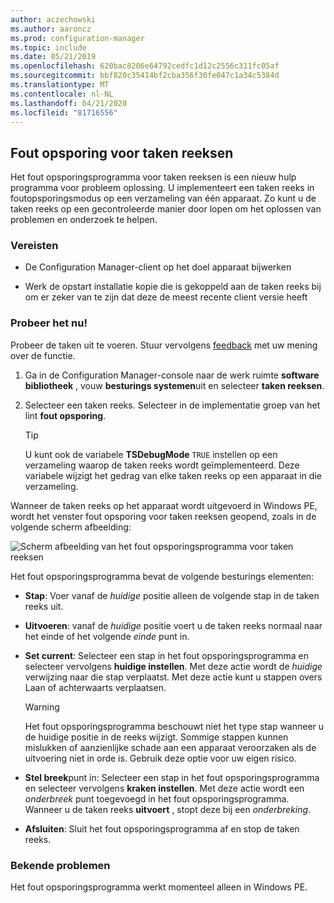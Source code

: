 ```yaml
---
author: aczechowski
ms.author: aaroncz
ms.prod: configuration-manager
ms.topic: include
ms.date: 05/21/2019
ms.openlocfilehash: 620bac8206e64792cedfc1d12c2556c311fc05af
ms.sourcegitcommit: bbf820c35414bf2cba356f30fe047c1a34c5384d
ms.translationtype: MT
ms.contentlocale: nl-NL
ms.lasthandoff: 04/21/2020
ms.locfileid: "81716556"
---
```

## <a name="task-sequence-debugger"></a><a name="bkmk_tsdebug"></a>Fout opsporing voor taken reeksen

<!--3612274-->

Het fout opsporingsprogramma voor taken reeksen is een nieuw hulp programma voor probleem oplossing. U implementeert een taken reeks in foutopsporingsmodus op een verzameling van één apparaat. Zo kunt u de taken reeks op een gecontroleerde manier door lopen om het oplossen van problemen en onderzoek te helpen.

### <a name="prerequisites"></a>Vereisten

- De Configuration Manager-client op het doel apparaat bijwerken

- Werk de opstart installatie kopie die is gekoppeld aan de taken reeks bij om er zeker van te zijn dat deze de meest recente client versie heeft

### <a name="try-it-out"></a>Probeer het nu!

Probeer de taken uit te voeren. Stuur vervolgens [feedback](../../../../understand/find-help.md#product-feedback) met uw mening over de functie.

1. Ga in de Configuration Manager-console naar de werk ruimte **software bibliotheek** , vouw **besturings systemen**uit en selecteer **taken reeksen**.
1. Selecteer een taken reeks. Selecteer in de implementatie groep van het lint **fout opsporing**.

    > [!Tip]  
    > U kunt ook de variabele **TSDebugMode** `TRUE` instellen op een verzameling waarop de taken reeks wordt geïmplementeerd. Deze variabele wijzigt het gedrag van elke taken reeks op een apparaat in die verzameling.  

Wanneer de taken reeks op het apparaat wordt uitgevoerd in Windows PE, wordt het venster fout opsporing voor taken reeksen geopend, zoals in de volgende scherm afbeelding:

![Scherm afbeelding van het fout opsporingsprogramma voor taken reeksen](../../media/3612274-tsdebug.png)

Het fout opsporingsprogramma bevat de volgende besturings elementen:

- **Stap**: Voer vanaf de *huidige* positie alleen de volgende stap in de taken reeks uit.  

- **Uitvoeren**: vanaf de *huidige* positie voert u de taken reeks normaal naar het einde of het volgende *einde* punt in.  

- **Set current**: Selecteer een stap in het fout opsporingsprogramma en selecteer vervolgens **huidige instellen**. Met deze actie wordt de *huidige* verwijzing naar die stap verplaatst. Met deze actie kunt u stappen overs Laan of achterwaarts verplaatsen.  

    > [!Warning]  
    > Het fout opsporingsprogramma beschouwt niet het type stap wanneer u de huidige positie in de reeks wijzigt. Sommige stappen kunnen mislukken of aanzienlijke schade aan een apparaat veroorzaken als de uitvoering niet in orde is. Gebruik deze optie voor uw eigen risico.  

- **Stel breek**punt in: Selecteer een stap in het fout opsporingsprogramma en selecteer vervolgens **kraken instellen**. Met deze actie wordt een *onderbreek* punt toegevoegd in het fout opsporingsprogramma. Wanneer u de taken reeks **uitvoert** , stopt deze bij een *onderbreking*.  

- **Afsluiten**: Sluit het fout opsporingsprogramma af en stop de taken reeks.  

### <a name="known-issues"></a>Bekende problemen

Het fout opsporingsprogramma werkt momenteel alleen in Windows PE.
